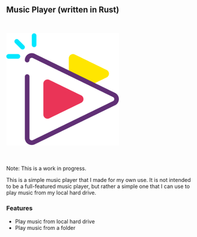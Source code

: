 ## Music Player (written in Rust)

<p style="margin-top: 50px; margin-bottom: 50px;">
<img src="./cover.svg" height="300" />
</p>

Note: This is a work in progress.

This is a simple music player that I made for my own use. It is not intended to be a full-featured music player, but rather a simple one that I can use to play music from my local hard drive.

### Features

- Play music from local hard drive
- Play music from a folder
